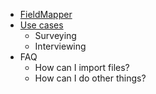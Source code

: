 * [FieldMapper](../README.md)
* [Use cases](./use_cases/use_cases.md)
  * Surveying
  * Interviewing
* FAQ
  * How can I import files?
  * How can I do other things?
